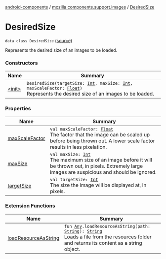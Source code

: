 [android-components](../../index.md) / [mozilla.components.support.images](../index.md) / [DesiredSize](./index.md)

# DesiredSize

`data class DesiredSize` [(source)](https://github.com/mozilla-mobile/android-components/blob/master/components/support/images/src/main/java/mozilla/components/support/images/DesiredSize.kt#L18)

Represents the desired size of an images to be loaded.

### Constructors

| Name | Summary |
|---|---|
| [&lt;init&gt;](-init-.md) | `DesiredSize(targetSize: `[`Int`](https://kotlinlang.org/api/latest/jvm/stdlib/kotlin/-int/index.html)`, maxSize: `[`Int`](https://kotlinlang.org/api/latest/jvm/stdlib/kotlin/-int/index.html)`, maxScaleFactor: `[`Float`](https://kotlinlang.org/api/latest/jvm/stdlib/kotlin/-float/index.html)`)`<br>Represents the desired size of an images to be loaded. |

### Properties

| Name | Summary |
|---|---|
| [maxScaleFactor](max-scale-factor.md) | `val maxScaleFactor: `[`Float`](https://kotlinlang.org/api/latest/jvm/stdlib/kotlin/-float/index.html)<br>The factor that the image can be scaled up before being thrown out. A lower scale factor results in less pixelation. |
| [maxSize](max-size.md) | `val maxSize: `[`Int`](https://kotlinlang.org/api/latest/jvm/stdlib/kotlin/-int/index.html)<br>The maximum size of an image before it will be thrown out, in pixels. Extremely large images are suspicious and should be ignored. |
| [targetSize](target-size.md) | `val targetSize: `[`Int`](https://kotlinlang.org/api/latest/jvm/stdlib/kotlin/-int/index.html)<br>The size the image will be displayed at, in pixels. |

### Extension Functions

| Name | Summary |
|---|---|
| [loadResourceAsString](../../mozilla.components.support.test.file/kotlin.-any/load-resource-as-string.md) | `fun `[`Any`](https://kotlinlang.org/api/latest/jvm/stdlib/kotlin/-any/index.html)`.loadResourceAsString(path: `[`String`](https://kotlinlang.org/api/latest/jvm/stdlib/kotlin/-string/index.html)`): `[`String`](https://kotlinlang.org/api/latest/jvm/stdlib/kotlin/-string/index.html)<br>Loads a file from the resources folder and returns its content as a string object. |
